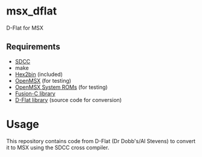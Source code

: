 # msx_dflat

D-Flat for MSX

## Requirements

* [SDCC](http://sdcc.sourceforge.net/)
* make
* [Hex2bin](https://sourceforge.net/projects/hex2bin/) (included)
* [OpenMSX](https://openmsx.org/) (for testing)
* [OpenMSX System ROMs](http://www.msxarchive.nl/pub/msx/emulator/openMSX/systemroms.zip) (for testing)
* [Fusion-C library](http://www.ebsoft.fr/shop/en/19-fusion-c) 
* [D-Flat library](https://www.drdobbs.com/cpp/c-programming/184408553?queryText=column%253A%2B%2522c%2Bprogramming%2522%2BAND%2B%2522Al%2BStevens%2522%2BAND%2B%2522D-Flat%2522) (source code for conversion)

# Usage

This repository contains code from D-Flat (Dr Dobb's/Al Stevens)
to convert it to MSX using the SDCC cross compiler.


